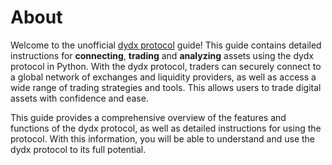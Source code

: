 # About

Welcome to the unofficial [dydx protocol](https://dydx.exchange/) guide! This guide contains detailed instructions for **connecting**, **trading** and **analyzing** assets using the dydx protocol in Python. With the dydx protocol, traders can securely connect to a global network of exchanges and liquidity providers, as well as access a wide range of trading strategies and tools. This allows users to trade digital assets with confidence and ease.

This guide provides a comprehensive overview of the features and functions of the dydx protocol, as well as detailed instructions for using the protocol. With this information, you will be able to understand and use the dydx protocol to its full potential.


<!-- ```{tableofcontents}
``` -->
